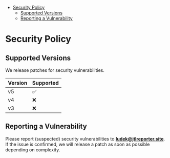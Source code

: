 
- [Security Policy](#security-policy)
  - [Supported Versions](#supported-versions)
  - [Reporting a Vulnerability](#reporting-a-vulnerability)


# Security Policy

## Supported Versions

We release patches for security vulnerabilities. 

| Version | Supported          |
| ------- | ------------------ |
| v5   | :white_check_mark: |
| v4   | :x: |
| v3   | :x:                |

## Reporting a Vulnerability

Please report (suspected) security vulnerabilities to
**[ludek@jtlreporter.site](mailto:ludek@jtlreporter.site)**. If the issue is confirmed, we will release a patch as soon
as possible depending on complexity.
